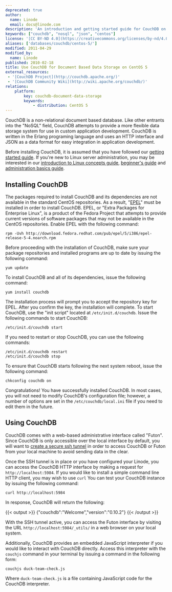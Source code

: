 ```yaml
---
deprecated: true
author:
  name: Linode
  email: docs@linode.com
description: 'An introduction and getting started guide for CouchDB on CentOS 5 systems.'
keywords: ["couchdb", "nosql", "json", "centos"]
license: '[CC BY-ND 4.0](https://creativecommons.org/licenses/by-nd/4.0)'
aliases: ['databases/couchdb/centos-5/']
modified: 2011-04-29
modified_by:
  name: Linode
published: 2010-02-18
title: Use CouchDB for Document Based Data Storage on CentOS 5
external_resources:
 - '[CouchDB Project](http://couchdb.apache.org/)'
 - '[CouchDB Community Wiki](http://wiki.apache.org/couchdb/)'
relations:
    platform:
        key: couchdb-document-data-storage
        keywords:
            - distribution: CentOS 5
---
```


CouchDB is a non-relational document based database. Like other entrants into the "NoSQL" field, CouchDB attempts to provide a more flexible data storage system for use in custom application development. CouchDB is written in the Erlang programing language and uses an HTTP interface and JSON as a data format for easy integration in application development.

Before installing CouchDB, it is assumed that you have followed our [getting started guide](/docs/getting-started/). If you're new to Linux server administration, you may be interested in our [introduction to Linux concepts guide](/docs/tools-reference/introduction-to-linux-concepts/), [beginner's guide](/docs/platform/billing-and-support/linode-beginners-guide/) and [administration basics guide](/docs/tools-reference/linux-system-administration-basics/).

## Installing CouchDB

The packages required to install CouchDB and its dependencies are not available in the standard CentOS repositories. As a result, "[EPEL](https://fedoraproject.org/wiki/EPEL)" must be installed in order to install CouchDB. EPEL, or "Extra Packages for Enterprise Linux", is a product of the Fedora Project that attempts to provide current versions of software packages that may not be available in the CentOS repositories. Enable EPEL with the following command:

    rpm -Uvh http://download.fedora.redhat.com/pub/epel/5/i386/epel-release-5-4.noarch.rpm

Before proceeding with the installation of CouchDB, make sure your package repositories and installed programs are up to date by issuing the following command:

    yum update

To install CouchDB and all of its dependencies, issue the following command:

    yum install couchdb

The installation process will prompt you to accept the repository key for EPEL. After you confirm the key, the installation will complete. To start CouchDB, use the "init script" located at `/etc/init.d/couchdb`. Issue the following commands to start CouchDB:

    /etc/init.d/couchdb start

If you need to restart or stop CouchDB, you can use the following commands:

    /etc/init.d/couchdb restart
    /etc/init.d/couchdb stop

To ensure that CouchDB starts following the next system reboot, issue the following command:

    chkconfig couchdb on

Congratulations! You have successfully installed CouchDB. In most cases, you will not need to modify CouchDB's configuration file; however, a number of options are set in the `/etc/couchdb/local.ini` file if you need to edit them in the future.

## Using CouchDB

CouchDB comes with a web-based administrative interface called "Futon". Since CouchDB is only accessible over the local interface by default, you will want to [create a secure ssh tunnel](/docs/databases/couchdb/ssh-tunnel/) in order to access CouchDB or Futon from your local machine to avoid sending data in the clear.

Once the SSH tunnel is in place or you have configured your Linode, you can access the CouchDB HTTP interface by making a request for `http://localhost:5984`. If you would like to install a simple command line HTTP client, you may wish to use `curl` You can test your CouchDB instance by issuing the following command:

    curl http://localhost:5984

In response, CouchDB will return the following:

{{< output >}}
{"couchdb":"Welcome","version":"0.10.2"}
{{< /output >}}

With the SSH tunnel active, you can access the Futon interface by visiting the URL `http://localhost:5984/_utils/` in a web browser on your local system.

Additionally, CouchDB provides an embedded JavaScript interpreter if you would like to interact with CouchDB directly. Access this interpreter with the `couchjs` command in your terminal by issuing a command in the following form:

    couchjs duck-team-check.js

Where `duck-team-check.js` is a file containing JavaScript code for the CouchDB interpreter.
